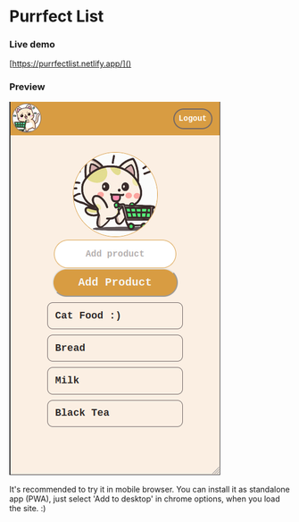 # Purrfect List

### Live demo

[https://purrfectlist.netlify.app/]()

### Preview

![1681917637504](public/gitImg/preview.png)

It's recommended to try it in mobile browser. You can install it as standalone app (PWA), just select 'Add to desktop' in chrome options, when you load the site. :)

